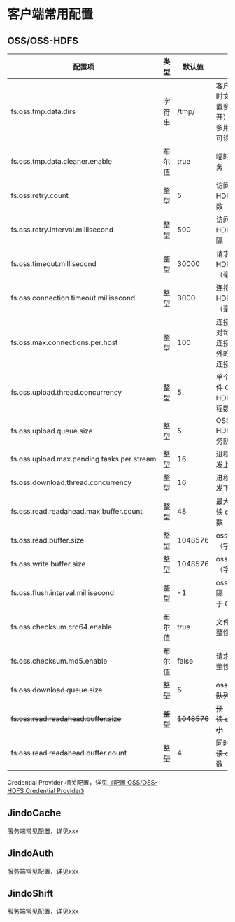 # 客户端常用配置

## OSS/OSS-HDFS

|  配置项  |  类型  |  默认值  |  说明  |  版本  |
| --- | --- | --- | --- | --- |
|  fs.oss.tmp.data.dirs  |  字符串  |  /tmp/  |  客户端写入时的临时文件目录，可配置多个（逗号隔开），会轮流写入，多用户环境需配置可读写权限  |  4.3.0+ |
|  fs.oss.tmp.data.cleaner.enable  |  布尔值  |  true  |  临时文件自清理服务  |  4.3.0+|
|  fs.oss.retry.count  |  整型  |  5  |  访问 OSS/OSS-HDFS 失败重试次数  |  4.3.0+ |
|  fs.oss.retry.interval.millisecond  |  整型  |  500  |  访问 OSS/OSS-HDFS 失败重试间隔（毫秒）  |  4.3.0+ |
|  fs.oss.timeout.millisecond  |  整型  |  30000  |  请求 OSS/OSS-HDFS 超时时间（毫秒）  |  4.3.0+ |
|  fs.oss.connection.timeout.millisecond  |  整型  |  3000  |  连接 OSS/OSS-HDFS 超时时间（毫秒）  |  4.3.0+|
|  fs.oss.max.connections.per.host  |  整型  |  100  |  连接 oss 的连接池对每个host的最大连接数（超过阈值外的连接会使用短连接）  |  4.3.0+ |
|  fs.oss.upload.thread.concurrency  |  整型  |  5  |  单个文件 OSS/OSS-HDFS 并发上传线程数  |  4.3.0+ |
|  fs.oss.upload.queue.size  |  整型  |  5  |  OSS/OSS-HDFS 并发上传任务队列大小  |  4.3.0+ |
|  fs.oss.upload.max.pending.tasks.per.stream  |  整型  |  16  |  进程内 oss 最大并发上传任务数  |  4.3.0+ |
|  fs.oss.download.thread.concurrency  |  整型  |  16  |  进程内 oss 最大并发下载任务数  |  4.3.0+ |
|  fs.oss.read.readahead.max.buffer.count  |  整型  |  48  |  最大同时预读 oss 的 buffer 个数  |  4.5.1+ |
|  fs.oss.read.buffer.size  |  整型  |  1048576  |  oss 读缓冲区大小（字节）  |  4.3.0+ |
|  fs.oss.write.buffer.size  |  整型  |  1048576  |  oss 写缓冲区大小（字节）  |  4.3.0+ |
|  fs.oss.flush.interval.millisecond  |  整型  |  \-1  |  oss 刷新缓冲区间隔（毫秒），小于 0 时不生效  |  4.3.0+  |
|  fs.oss.checksum.crc64.enable  |  布尔值  |  true  |  文件级别 crc64 完整性校验  |  4.6.0+  |
|  fs.oss.checksum.md5.enable  |  布尔值  |  false  |  请求级别 md5 完整性校验  |  4.6.0+  |
|  ~~fs.oss.download.queue.size~~  |  ~~整型~~  |  ~~5~~  |  ~~oss 并发下载任务队列大小~~  |  ~~4.3.0-4.5.0~~  |
|  ~~fs.oss.read.readahead.buffer.size~~  |  ~~整型~~  |  ~~1048576~~  |  ~~预读 oss 的 buffer 大小~~  |  ~~4.3.0-4.5.0版本~~  |
|  ~~fs.oss.read.readahead.buffer.count~~  |  ~~整型~~  |  ~~4~~  |  ~~同时预读 oss 的 buffer 个数~~  |  ~~4.3.0-4.5.0版本~~  |

Credential Provider 相关配置，详见[《配置 OSS/OSS-HDFS Credential Provider》](./jindosdk_credential_provider.md)

## JindoCache

服务端常见配置，详见xxx

## JindoAuth

服务端常见配置，详见xxx

## JindoShift

服务端常见配置，详见xxx